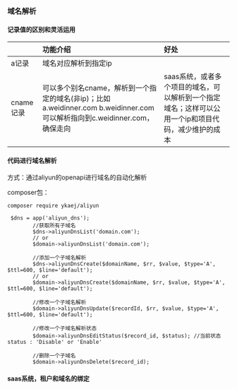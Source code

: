 ### 域名解析

#### 记录值的区别和灵活运用

|  | 功能介绍 | 好处 |
| :--- | :--- | :--- |
| a记录 | 域名对应解析到指定ip |  |
| cname记录 | 可以多个别名cname，解析到一个指定的域名\(非ip\)；比如a.weidinner.com b.weidinner.com可以解析指向到c.weidinner.com，确保走向 | saas系统，或者多个项目的域名，可以解析到一个指定域名；这样可以公用一个ip和项目代码，减少维护的成本 |

#### 代码进行域名解析

方式：通过aliyun的openapi进行域名的自动化解析

composer包：

```
composer require ykaej/aliyun

 $dns = app('aliyun_dns');
        //获取所有子域名
        $dns->aliyunDnsList('domain.com');
        // or 
        $domain->aliyunDnsList('domain.com');
        
        //添加一个子域名解析
        $dns->aliyunDnsCreate($domainName, $rr, $value, $type='A', $ttl=600, $line='default');
        // or 
        $domain->aliyunDnsCreate($domainName, $rr, $value, $type='A', $ttl=600, $line='default');
       
        //修改一个子域名解析
        $domain->aliyunDnsUpdate($recordId, $rr, $value, $type='A', $ttl=600, $line='default');
        
        //修改一个子域名解析状态
        $domain->aliyunDnsEditStatus($record_id, $status); //当前状态 status : 'Disable' or 'Enable'
        
        //删除一个子域名
        $domain->aliyunDnsDelete($record_id);
```

#### saas系统，租户和域名的绑定



